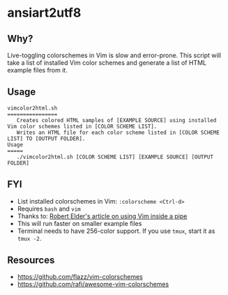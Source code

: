 ansiart2utf8
============

## Why?
Live-toggling colorschemes in Vim is slow and error-prone.  This script will take a list of installed Vim color schemes and generate a list of HTML example files from it.

## Usage
```
vimcolor2html.sh
================
   Creates colored HTML samples of [EXAMPLE SOURCE] using installed Vim color schemes listed in [COLOR SCHEME LIST].
   Writes an HTML file for each color scheme listed in [COLOR SCHEME LIST] TO [OUTPUT FOLDER].
Usage
=====
   ./vimcolor2html.sh [COLOR SCHEME LIST] [EXAMPLE SOURCE] [OUTPUT FOLDER]
```

## FYI
* List installed colorschemes in Vim: `:colorscheme <Ctrl-d>`
* Requires `bash` and `vim`
* Thanks to: [Robert Elder's article on using Vim inside a pipe](http://blog.robertelder.org/use-vim-inside-a-unix-pipe-like-sed-or-awk/)
* This will run faster on smaller example files
* Terminal needs to have 256-color support.  If you use `tmux`, start it as `tmux -2`.

## Resources
* https://github.com/flazz/vim-colorschemes
* https://github.com/rafi/awesome-vim-colorschemes
